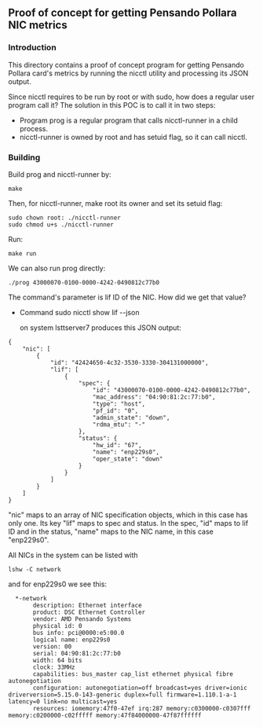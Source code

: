 ## Proof of concept for getting Pensando Pollara NIC metrics

### Introduction

This directory contains a proof of concept program for getting Pensando
Pollara card's metrics by running the nicctl utility and processing its
JSON output.

Since nicctl requires to be run by root or with sudo, how does a regular
user program call it? The solution in this POC is to call it in two steps:

- Program prog is a regular program that calls nicctl-runner in a child
  process.
- nicctl-runner is owned by root and has setuid flag, so it can call
  nicctl.

### Building

Build prog and nicctl-runner by:

    make

Then, for nicctl-runner, make root its owner and set its setuid flag:

    sudo chown root: ./nicctl-runner
    sudo chmod u+s ./nicctl-runner

Run:

    make run

We can also run prog directly:

    ./prog 43000070-0100-0000-4242-0490812c77b0

The command's parameter is lif ID of the NIC. How did we get that value?

- Command
    sudo nicctl show lif --json

  on system lsttserver7 produces this JSON output:

````
{
    "nic": [
        {
            "id": "42424650-4c32-3530-3330-304131000000",
            "lif": [
                {
                    "spec": {
                        "id": "43000070-0100-0000-4242-0490812c77b0",
                        "mac_address": "04:90:81:2c:77:b0",
                        "type": "host",
                        "pf_id": "0",
                        "admin_state": "down",
                        "rdma_mtu": "-"
                    },
                    "status": {
                        "hw_id": "67",
                        "name": "enp229s0",
                        "oper_state": "down"
                    }
                }
            ]
        }
    ]
}
````

"nic" maps to an array of NIC specification objects, which in this case
has only one. Its key "lif" maps to spec and status. In the spec, "id"
maps to lif ID and in the status, "name" maps to the NIC name, in this
case "enp229s0".

All NICs in the system can be listed with

    lshw -C network

and for enp229s0 we see this:

````
  *-network
       description: Ethernet interface
       product: DSC Ethernet Controller
       vendor: AMD Pensando Systems
       physical id: 0
       bus info: pci@0000:e5:00.0
       logical name: enp229s0
       version: 00
       serial: 04:90:81:2c:77:b0
       width: 64 bits
       clock: 33MHz
       capabilities: bus_master cap_list ethernet physical fibre autonegotiation
       configuration: autonegotiation=off broadcast=yes driver=ionic driverversion=5.15.0-143-generic duplex=full firmware=1.110.1-a-1 latency=0 link=no multicast=yes
       resources: iomemory:47f0-47ef irq:287 memory:c0300000-c0307fff memory:c0200000-c02fffff memory:47f84000000-47f87ffffff
````
